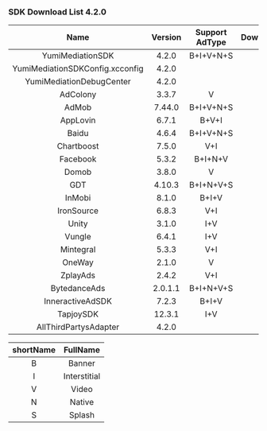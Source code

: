 ### SDK Download List 4.2.0
 
|    Name     | Version  | Support AdType | DownloadLink | Note |
| :---------: | :------: | :------------: | :----------: | :--: |
|    YumiMediationSDK    |  4.2.0  |    B+I+V+N+S     |   [link](http://adsdk.yumimobi.com/iOS/Archived/4.2.0/YumiMediationSDK-iOS.tar.bz2)   |      |
|        YumiMediationSDKConfig.xcconfig        |  4.2.0  |                | [link](https://adsdk.yumimobi.com/iOS/Archived/YumiMediationSDKConfig.xcconfig) |      |
|    YumiMediationDebugCenter    |  4.2.0  |         |   [link](http://adsdk.yumimobi.com/iOS/Archived/4.2.0/YumiMediationDebugCenter-iOS.tar.bz2)   |      |
|    AdColony    |  3.3.7  |   V      |   [link](http://adsdk.yumimobi.com/iOS/Archived/4.2.0/YumiMediationAdColony.tar.bz2)   |      |
|    AdMob    |  7.44.0  |   B+I+V+N+S      |   [link](http://adsdk.yumimobi.com/iOS/Archived/4.2.0/YumiMediationAdMob.tar.bz2)   |      |
|    AppLovin    |  6.7.1  |   B+V+I      |   [link](http://adsdk.yumimobi.com/iOS/Archived/4.2.0/YumiMediationAppLovin.tar.bz2)   |      |
|    Baidu    |  4.6.4  |   B+I+V+N+S      |   [link](http://adsdk.yumimobi.com/iOS/Archived/4.2.0/YumiMediationBaidu.tar.bz2)   |      |
|    Chartboost    |  7.5.0  |   V+I      |   [link](http://adsdk.yumimobi.com/iOS/Archived/4.2.0/YumiMediationChartboost.tar.bz2)   |      |
|    Facebook    |  5.3.2  |   B+I+N+V      |   [link](http://adsdk.yumimobi.com/iOS/Archived/4.2.0/YumiMediationFacebook.tar.bz2)   |      |
|    Domob    |  3.8.0  |   V      |   [link](http://adsdk.yumimobi.com/iOS/Archived/4.2.0/YumiMediationDomob.tar.bz2)   |      |
|    GDT    |  4.10.3  |   B+I+N+V+S      |   [link](http://adsdk.yumimobi.com/iOS/Archived/4.2.0/YumiMediationGDT.tar.bz2)   |      |
|    InMobi    |  8.1.0  |   B+I+V      |   [link](http://adsdk.yumimobi.com/iOS/Archived/4.2.0/YumiMediationInMobi.tar.bz2)   |      |
|    IronSource    |  6.8.3  |   V+I      |   [link](http://adsdk.yumimobi.com/iOS/Archived/4.2.0/YumiMediationIronSource.tar.bz2)   |      |
|    Unity    |  3.1.0  |   I+V      |   [link](http://adsdk.yumimobi.com/iOS/Archived/4.2.0/YumiMediationUnity.tar.bz2)   |      |
|    Vungle    |  6.4.1  |   I+V      |   [link](http://adsdk.yumimobi.com/iOS/Archived/4.2.0/YumiMediationVungle.tar.bz2)   |      |
|    Mintegral    |  5.3.3  |   V+I      |   [link](http://adsdk.yumimobi.com/iOS/Archived/4.2.0/YumiMediationMintegral.tar.bz2)   |      |
|    OneWay    |  2.1.0  |   V      |   [link](http://adsdk.yumimobi.com/iOS/Archived/4.2.0/YumiMediationOneWay.tar.bz2)   |      |
|    ZplayAds    |  2.4.2  |   V+I      |   [link](http://adsdk.yumimobi.com/iOS/Archived/4.2.0/YumiMediationZplayAds.tar.bz2)   |      |
|    BytedanceAds    |  2.0.1.1  |   B+I+N+V+S      |   [link](http://adsdk.yumimobi.com/iOS/Archived/4.2.0/YumiMediationBytedanceAds.tar.bz2)   |      |
|    InneractiveAdSDK    |  7.2.3  |   B+I+V      |   [link](http://adsdk.yumimobi.com/iOS/Archived/4.2.0/YumiMediationInneractiveAdSDK.tar.bz2)   |      |
|    TapjoySDK    |  12.3.1  |   I+V      |   [link](http://adsdk.yumimobi.com/iOS/Archived/4.2.0/YumiMediationTapjoySDK.tar.bz2)   |      |
|    AllThirdPartysAdapter    |  4.2.0  |         |   [link](http://adsdk.yumimobi.com/iOS/Archived/4.2.0/allThirdPartys.tar.bz2)   |      |
 
| shortName |   FullName   |
| :-------: | :----------: |
|     B     |    Banner    |
|     I     | Interstitial |
|     V     |    Video     |
|     N     |    Native    |
|     S     |    Splash    |
